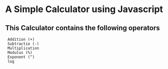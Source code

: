 # A Simple Calculator using Javascript
## This Calculator contains the following operators
     Addition (+)
     Subtractio (-)
     Multiplication
     Modulus (%)
     Exponent (^)
     log
